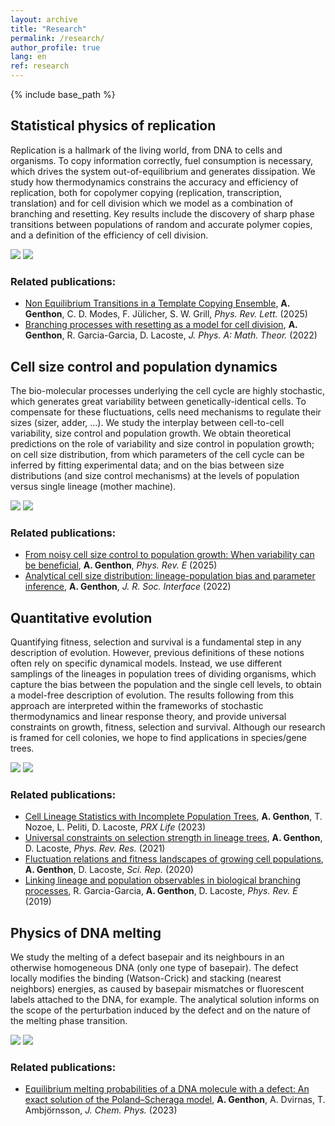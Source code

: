 ```yaml
---
layout: archive
title: "Research"
permalink: /research/
author_profile: true
lang: en
ref: research
---
```


{% include base_path %}


<h2> Statistical physics of replication </h2>

<p>
 <div class="row">
  <div class="column-left">

Replication is a hallmark of the living world, from DNA to cells and organisms. To copy information correctly, fuel consumption is necessary, which drives the system out-of-equilibrium and generates dissipation. We study how thermodynamics constrains the accuracy and efficiency of replication, both for copolymer copying (replication, transcription, translation) and for cell division which we model as a combination of branching and resetting. Key results include the discovery of sharp phase transitions between populations of random and accurate polymer copies, and a definition of the efficiency of cell division.

  </div>
  <div class="column-right">
    <img  src="{{"/images/replication_cartoon.svg"}}" class="dark--hidden" >
    <img  src="{{"/images/replication_cartoon_dark.svg"}}" class="light--hidden">
  </div>
 </div> 
</p>

<h3> Related publications: </h3>

  <ul style="list-style-type:disc;">

   <li>
<a href="https://journals.aps.org/prl/abstract/10.1103/PhysRevLett.134.068402">Non Equilibrium Transitions in a Template Copying Ensemble</a>,
<b>A. Genthon</b>, C. D. Modes, F. Jülicher, S. W. Grill, <i>Phys. Rev. Lett.</i> (2025)
   </li>

   <li>
<a href="https://iopscience.iop.org/article/10.1088/1751-8121/ac491a">Branching processes with resetting as a model for cell division</a>,
<b>A. Genthon</b>, R. Garcia-Garcia, D. Lacoste, <i>J. Phys. A: Math. Theor.</i> (2022)
   </li>
  
  </ul>



<h2> Cell size control and population dynamics </h2>

<p>
 <div class="row">
  <div class="column-left">

The bio-molecular processes underlying the cell cycle are highly stochastic, which generates great variability between genetically-identical cells. To compensate for these fluctuations, cells need mechanisms to regulate their sizes (sizer, adder, ...). We study the interplay between cell-to-cell variability, size control and population growth. We obtain theoretical predictions on the role of variability and size control in population growth; on cell size distribution, from which parameters of the cell cycle can be inferred by fitting experimental data; and on the bias between size distributions (and size control mechanisms) at the levels of population versus single lineage (mother machine).


  </div>
  <div class="column-right">
    <img  src="{{"/images/pop_cell.svg"}}" class="dark--hidden" >
    <img  src="{{"/images/pop_cell_dark.svg"}}" class="light--hidden">
  </div>
 </div> 
</p>

<h3> Related publications: </h3>

  <ul style="list-style-type:disc;">

   <li>
<a href="https://journals.aps.org/pre/abstract/10.1103/PhysRevE.111.034407">From noisy cell size control to population growth: When variability can be beneficial</a>,
<b>A. Genthon</b>, <i>Phys. Rev. E</i> (2025)
   </li>

   <li>
<a href="https://doi.org/10.1098/rsif.2022.0405">Analytical cell size distribution: lineage-population bias and parameter inference</a>,
<b>A. Genthon</b>, <i>J. R. Soc. Interface</i> (2022)
   </li>
  
  </ul>




<h2> Quantitative evolution </h2>

<p>
 <div class="row">
  <div class="column-left">

Quantifying fitness, selection and survival is a fundamental step in any description of evolution. However, previous definitions of these notions often rely on specific dynamical models. Instead, we use different samplings of the lineages in population trees of dividing organisms, which capture the bias between the population and the single cell levels, to obtain a model-free description of evolution. The results following from this approach are interpreted within the frameworks of stochastic thermodynamics and linear response theory, and provide universal constraints on growth, fitness, selection and survival. Although our research is framed for cell colonies, we hope to find applications in species/gene trees.


  </div>
  <div class="column-right">
    <img  src="{{"/images/tree_art.svg"}}" class="dark--hidden" >
    <img  src="{{"/images/tree_art_dark.svg"}}" class="light--hidden">
  </div>
 </div> 
</p>

<h3> Related publications: </h3>

  <ul style="list-style-type:disc;">

   <li>
<a href="https://link.aps.org/doi/10.1103/PRXLife.1.013014">Cell Lineage Statistics with Incomplete Population Trees</a>,
<b>A. Genthon</b>, T. Nozoe, L. Peliti, D. Lacoste, <i>PRX Life</i> (2023)
   </li>

   <li>
<a href="https://journals.aps.org/prresearch/abstract/10.1103/PhysRevResearch.3.023187">Universal constraints on selection strength in lineage trees</a>,
<b>A. Genthon</b>, D. Lacoste, <i>Phys. Rev. Res.</i> (2021)
   </li>
  
   <li>
<a href="https://www.nature.com/articles/s41598-020-68444-x">Fluctuation relations and fitness landscapes of growing cell populations</a>,
<b>A. Genthon</b>, D. Lacoste, <i>Sci. Rep.</i> (2020) 
   </li>

   <li>
<a href="https://journals.aps.org/pre/abstract/10.1103/PhysRevE.99.042413">Linking lineage and population observables in biological branching processes</a>,
R. Garcia-Garcia, <b>A. Genthon</b>, D. Lacoste,
<i>Phys. Rev. E</i> (2019) 
   </li>
  </ul>




<h2> Physics of DNA melting </h2>

<p>
 <div class="row">
  <div class="column-left">

We study the melting of a defect basepair and its neighbours in an otherwise homogeneous DNA (only one type of basepair). The defect locally modifies the binding (Watson-Crick) and stacking (nearest neighbors) energies, as caused by basepair mismatches or fluorescent labels attached to the DNA, for example. The analytical solution informs on the scope of the perturbation induced by the defect and on the nature of the melting phase transition.

  </div>
  <div class="column-right">
    <img  src="{{"/images/DNA_light.svg"}}" class="dark--hidden" >
    <img  src="{{"/images/DNA_light.svg"}}" class="light--hidden">
  </div>
 </div> 
</p>

<h3> Related publications: </h3>

  <ul style="list-style-type:disc;">

   <li>
<a href="https://doi.org/10.1063/5.0168915">Equilibrium melting probabilities of a DNA molecule with a defect: An exact solution of the Poland–Scheraga model</a>,
<b>A. Genthon</b>, A. Dvirnas, T. Ambjörnsson, <i>J. Chem. Phys.</i> (2023)
   </li>

  </ul>



<!-- Old 

Cell division thermodynamics

To study the thermodynamics of cell division, which is an absolutely irreversible process, we split division into two sub-processes: branching, by which a cell duplicates, and resetting, by which the properties of newborn cells are reset to new values. Both processes modify the energy and the entropy of the system, on the basis of which we propose a measure of efficiency for cell division, that is evaluated for different models of cell size control.

Cell size distribution

Cell size homeostasis can only be achieved by specific mechanisms of cell size control, that regulate growth and division. We investigate the effect of the randomness of these mechanisms (target division size, elongation rate, volume asymmetry between sister cells) on the cell size distribution. Because they are correlated with reproductive success, these sources of stochasticity imply biases between the population and lineage distributions. 
-->










<!-- Toggle list for publis -->

<!-- <p>
 <div class="toggle-list-btn">
  <i class="fas fa-caret-right"></i> See related publications
 </div>

 <div class="unravel"> 
  <ul style="list-style-type:circle;">
 </div>
-->




<!-- Test with clickable boxes: -->

<!--
<div class="container">

        <a href="../fluct-lin-tree.html" class="box">
            <div class="thumb">
                <img  src="{{"/images/tree_art.svg"}}" class="dark--hidden" alt="">
    		<img  src="{{"/images/tree_art_dark.svg"}}" class="light--hidden" alt="">
            </div>
            <div class="details">
                <div class="content">
                    <h3>Fluctuations in cell lineages and population trees</h3>
                </div>
            </div>
        </a>

        <a href="../size-dist.html" class="box">
            <div class="thumb">
		<img src="{{"/images/lin_vs_pop_site.svg"}}" class="dark--hidden" alt="">
                <img src="{{"/images/lin_vs_pop_dark_site.svg"}}" class="light--hidden" alt="">
            </div>
            <div class="details">
                <div class="content">
                    <h3>Analytical cell size distributions</h3>
                </div>
            </div>
        </a>
    </div>


<div class="container">

        <a href="/_research/fluct-lin-tree" class="box">
            <div class="thumb">
                <img  src="{{"/images/tree_art.svg"}}" class="dark--hidden" alt="">
    		<img  src="{{"/images/tree_art_dark.svg"}}" class="light--hidden" alt="">
            </div>
            <div class="details">
                <div class="content">
                    <h3>Fluctuations in cell lineages and population trees</h3>
                </div>
            </div>
        </a>

    </div> 
-->

